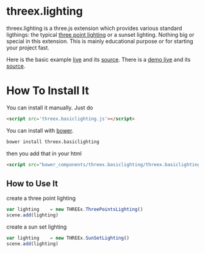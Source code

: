 threex.lighting
===============
threex.lighting is a three.js extension which provides various standard ligthings:
the typical [three point lighting](http://en.wikipedia.org/wiki/Three-point_lighting)
or a sunset lighting. Nothing big or special in this extension.
This is mainly educational purpose or for starting your project fast.

Here is the basic example 
[live](http://jeromeetienne.github.io/threex/src/threex.basiclighting/examples/basic.html)
 and its 
[source](https://github.com/jeromeetienne/threex/blob/master/src/threex.basiclighting/examples/basic.html).
There is a [demo live](http://jeromeetienne.github.io/threex/src/threex.basiclighting/examples/demo.html)
 and its 
[source](https://github.com/jeromeetienne/threex/blob/master/src/threex.basiclighting/examples/demo.html).

How To Install It
=================

You can install it manually. Just do 

```html
<script src='threex.basiclighting.js'></script>
```

You can install with [bower](http://bower.io/).

```bash
bower install threex.basiclighting
```

then you add that in your html

```html
<script src="bower_components/threex.basiclighting/threex.basiclighting.js"></script>
```


## How to Use It

create a three point lighting

```javascript
var lighting	= new THREEx.ThreePointsLighting()
scene.add(lighting)
```

create a sun set lighting

```javascript
var lighting	= new THREEx.SunSetLighting()
scene.add(lighting)
```

